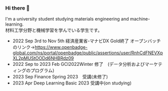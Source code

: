 ### Hi there 👋

I'm a university student studying materials engineering and machine-learning.  
材料工学分野と機械学習を学んでいる学生です。  
  
- 2022 Sep 3rd to Nov 5th 経済産業省-マナビDX Gold終了 オープンバッチのリンク→https://www.openbadge-global.com/ns/portal/openbadge/public/assertions/user/RnhCdFNEVXpXL2pMUStOODd6NHBRdz09
- 2022 Sep to 2023 Feb GCI2022Winter 修了　(データ分析およびマーケティングのプログラム)
- 2023 Sep Finance Spring 2023　受講(未修了)
- 2023 Apr Deep Learning Basic 2023 受講中(on studying)

<!--
**shu-ozawa/shu-ozawa** is a ✨ _special_ ✨ repository because its `README.md` (this file) appears on your GitHub profile.

Here are some ideas to get you started:

- 🔭 I’m currently working on ...
- 🌱 I’m currently learning ...
- 👯 I’m looking to collaborate on ...
- 🤔 I’m looking for help with ...
- 💬 Ask me about ...
- 📫 How to reach me: ...
- 😄 Pronouns: ...
- ⚡ Fun fact: ...
-->
